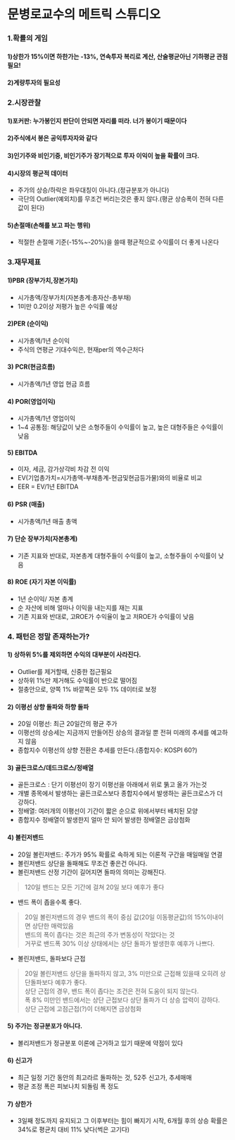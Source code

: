 # 문병로교수의 메트릭 스튜디오  

### 1.확률의 게임
#### 1)상한가 15%이면 하한가는 -13%, 연속투자 복리로 계산, 산술평균아닌 기하평균 관점 필요!
#### 2)계량투자의 필요성

### 2.시장관찰
#### 1)포커판: 누가봉인지 판단이 안되면 자리를 떠라. 너가 봉이기 때문이다
#### 2)주식에서 봉은 공익투자자와 같다
#### 3)인기주와 비인기중, 비인기주가 장기적으로 투자 이익이 높을 확률이 크다.
#### 4)시장의 평균적 데이터
- 주가의 상승/하락은 좌우대칭이 아니다.(정규분포가 아니다)  
- 극단의 Outlier(예외치)를 무조건 버리는것은 좋지 않다.(평균 상승폭이 전혀 다른값이 된다)  
#### 5)손절매(손해를 보고 파는 행위)
- 적절한 손절매 기준(-15%~-20%)을 쓸때 평균적으로 수익률이 더 좋게 나온다  

### 3.재무제표
#### 1)PBR (장부가치,장본가치)
- 시가총액/장부가치(자본총계:총자산-총부채)  
- 1미만 0.2이상 저평가 높은 수익률 예상  
#### 2)PER (순이익)
- 시가총액/1년 순이익  
- 주식의 연평균 기대수익은, 현재per의 역수근처다  
#### 3) PCR(현금흐름)
- 시가총액/1년 영업 현금 흐름  
#### 4) POR(영업이익)
- 시가총액/1년 영업이익  
- 1~4 공통점: 해당값이 낮은 소형주들이 수익률이 높고, 높은 대형주들은 수익률이 낮음  
#### 5) EBITDA
- 이자, 세금, 감가상각비 차감 전 이익  
- EV(기업총가치=시가총액-부채총계-현금및현금등가물)와의 비율로 비교  
- EER = EV/1년 EBITDA  
#### 6) PSR (매출)
- 시가총액/1년 매출 총액  
#### 7) 단순 장부가치(자본총계)
- 기존 지표와 반대로, 자본총계 대형주들이 수익률이 높고, 소형주들이 수익률이 낮음  
#### 8) ROE (자기 자본 이익률)
- 1년 순이익/ 자본 총계  
- 순 자산에 비해 얼마나 이익을 내는지를 재는 지표  
- 기존 지표와 반대로, 고ROE가 수익율이 높고 저ROE가 수익률이 낮음  

### 4. 패턴은 정말 존재하는가?
#### 1) 상하위 5%를 제외하면 수익의 대부분이 사라진다.
- Outlier를 제거할때, 신중한 접근필요  
- 상하위 1%만 제거해도 수익률이 반으로 떨어짐  
- 절충안으로, 양쪽 1% 바깥쪽은 모두 1% 데이터로 보정  
#### 2) 이평선 상향 돌파와 하향 돌파 
- 20일 이평선: 최근 20일간의 평균 주가  
- 이평선의 상승세는 지금까지 만들어진 상승의 결과일 뿐 전혀 미래의 추세를 예고하지 않음  
- 종합지수 이평선의 상향 전환은 추세를 만든다.(종합지수: KOSPI 60?)  
#### 3) 골든크로스/데드크로스/정배열
- 골든크로스 : 단기 이평선이 장기 이평선을 아래에서 위로 뚥고 올가 가는것  
- 개별 종목에서 발생하는 골든크로스보다 종합지수에서 발생하는 골든크로스가 더 강하다.  
- 정배열: 여러개의 이평선이 기간이 짧은 순으로 위에서부터 배치된 모양  
- 종합지수 정배열이 발생한지 얼마 안 되어 발생한 정배열은 금상첨화  
#### 4) 볼린저밴드  
- 20일 볼린저밴드: 주가가 95% 확률로 속하게 되는 이론적 구간을 매일매일 연결  
- 볼린저밴드 상단을 돌패해도 무조건 좋은건 아니다.  
- 볼린저밴드 산정 기간이 길어지면 돌파의 의미는 강해진다.  
> 120일 밴드는 모든 기간에 걸쳐 20일 보다 예후가 좋다  
- 밴드 폭이 좁을수록 좋다.  
> 20일 볼린저밴드의 경우 밴드의 폭이 중심 값(20일 이동평균값)의 15%이내이면 상단한 매력있음  
> 밴드의 폭이 좁다는 것은 최근의 주가 변동성이 작았다는 것  
> 거꾸로 밴드폭 30% 이상 상태에서는 상단 돌파가 발생한후 예후가 나쁘다.  
- 볼린저밴드, 돌파보다 근접  
> 20일 볼린저밴드 상단을 돌파하지 않고, 3% 미만으로 근접해 있을때 오히려 상단돌파보다 예후가 좋다.  
> 상단 근접의 경우, 밴드 폭이 좁다는 조건은 전혀 도움이 되지 않는다.  
> 폭 8% 미만인 밴드에서는 상단 근접보다 상단 돌파가 더 상승 압력이 강하다.  
> 상단 근접에 고점근접(?)이 더해지면 금상첨화  
#### 5) 주가는 정규분포가 아니다.  
- 볼리저밴드가 정규분포 이론에 근거하고 있기 때문에 약점이 있다  
#### 6) 신고가
- 최근 일정 기간 동안의 최고라르 돌파하는 것, 52주 신고가, 추세매매  
- 평균 조정 폭은 피보나치 되돌림 폭 정도  
#### 7) 상한가
- 3일째 정도까지 유지되고 그 이후부터는 힘이 빠지기 시작, 6개월 후의 상승 확률은 34%로 평균치 대비 11% 낮다(썩은 고기다)  
